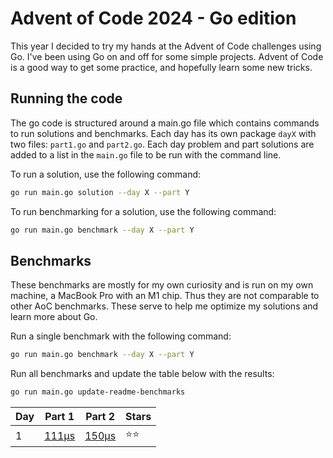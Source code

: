 # Advent of Code 2024 - Go edition

This year I decided to try my hands at the Advent of Code challenges using Go.
I've been using Go on and off for some simple projects.
Advent of Code is a good way to get some practice, and hopefully learn some new tricks.

## Running the code

The go code is structured around a main.go file which contains commands to run solutions and benchmarks.
Each day has its own package `dayX` with two files: `part1.go` and `part2.go`.
Each day problem and part solutions are added to a list in the `main.go` file to be run with the command line.

To run a solution, use the following command:

```bash
go run main.go solution --day X --part Y
```

To run benchmarking for a solution, use the following command:

```bash
go run main.go benchmark --day X --part Y
```

## Benchmarks

These benchmarks are mostly for my own curiosity and is run on my own machine, a MacBook Pro with an M1 chip.
Thus they are not comparable to other AoC benchmarks.
These serve to help me optimize my solutions and learn more about Go.

Run a single benchmark with the following command:

```bash
go run main.go benchmark --day X --part Y
```

Run all benchmarks and update the table below with the results:

```bash
go run main.go update-readme-benchmarks
```

<!-- benchmarks -->

| Day | Part 1 | Part 2 | Stars |
| --- | ------ | ------ | ----- |
| 1 | [111µs](https://github.com/snorremd/advent-of-code/blob/main/2024/day1/part1.go) | [150µs](https://github.com/snorremd/advent-of-code/blob/main/2024/day1/part2.go) | ⭐⭐ |

<!-- /benchmarks -->